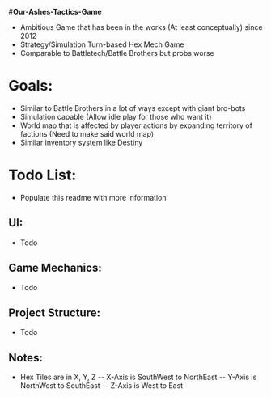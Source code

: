 #**Our-Ashes-Tactics-Game**
- Ambitious Game that has been in the works (At least conceptually) since 2012
- Strategy/Simulation Turn-based Hex Mech Game
- Comparable to Battletech/Battle Brothers but probs worse

# Goals:
- Similar to Battle Brothers in a lot of ways except with giant bro-bots
- Simulation capable (Allow idle play for those who want it)
- World map that is affected by player actions by expanding territory of factions (Need to make said world map)
- Similar inventory system like Destiny

# Todo List:
- Populate this readme with more information

## UI:
- Todo

## Game Mechanics:
- Todo

## Project Structure:
- Todo

## Notes:
- Hex Tiles are in X, Y, Z
-- X-Axis is SouthWest to NorthEast
-- Y-Axis is NorthWest to SouthEast
-- Z-Axis is West to East